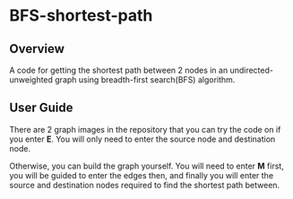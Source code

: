 # BFS-shortest-path
## Overview
A code for getting the shortest path between 2 nodes in an undirected-unweighted graph using breadth-first search(BFS) algorithm.

## User Guide
There are 2 graph images in the repository that you can try the code on if you enter **E**. You will only need to enter the source node and destination node.

Otherwise, you can build the graph yourself. You will need to enter **M** first, you will be guided to enter the edges then, and finally you will enter the source and destination nodes required to find the shortest path between.
